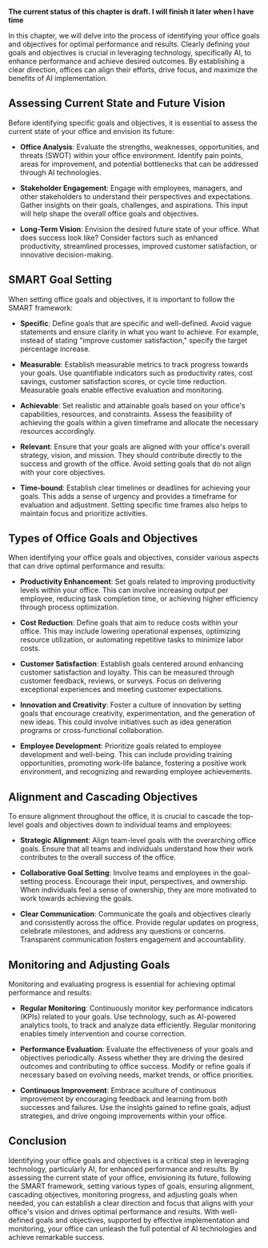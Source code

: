 **The current status of this chapter is draft. I will finish it later when I have time**

In this chapter, we will delve into the process of identifying your office goals and objectives for optimal performance and results. Clearly defining your goals and objectives is crucial in leveraging technology, specifically AI, to enhance performance and achieve desired outcomes. By establishing a clear direction, offices can align their efforts, drive focus, and maximize the benefits of AI implementation.

Assessing Current State and Future Vision
-----------------------------------------

Before identifying specific goals and objectives, it is essential to assess the current state of your office and envision its future:

* **Office Analysis**: Evaluate the strengths, weaknesses, opportunities, and threats (SWOT) within your office environment. Identify pain points, areas for improvement, and potential bottlenecks that can be addressed through AI technologies.

* **Stakeholder Engagement**: Engage with employees, managers, and other stakeholders to understand their perspectives and expectations. Gather insights on their goals, challenges, and aspirations. This input will help shape the overall office goals and objectives.

* **Long-Term Vision**: Envision the desired future state of your office. What does success look like? Consider factors such as enhanced productivity, streamlined processes, improved customer satisfaction, or innovative decision-making.

SMART Goal Setting
------------------

When setting office goals and objectives, it is important to follow the SMART framework:

* **Specific**: Define goals that are specific and well-defined. Avoid vague statements and ensure clarity in what you want to achieve. For example, instead of stating "improve customer satisfaction," specify the target percentage increase.

* **Measurable**: Establish measurable metrics to track progress towards your goals. Use quantifiable indicators such as productivity rates, cost savings, customer satisfaction scores, or cycle time reduction. Measurable goals enable effective evaluation and monitoring.

* **Achievable**: Set realistic and attainable goals based on your office's capabilities, resources, and constraints. Assess the feasibility of achieving the goals within a given timeframe and allocate the necessary resources accordingly.

* **Relevant**: Ensure that your goals are aligned with your office's overall strategy, vision, and mission. They should contribute directly to the success and growth of the office. Avoid setting goals that do not align with your core objectives.

* **Time-bound**: Establish clear timelines or deadlines for achieving your goals. This adds a sense of urgency and provides a timeframe for evaluation and adjustment. Setting specific time frames also helps to maintain focus and prioritize activities.

Types of Office Goals and Objectives
------------------------------------

When identifying your office goals and objectives, consider various aspects that can drive optimal performance and results:

* **Productivity Enhancement**: Set goals related to improving productivity levels within your office. This can involve increasing output per employee, reducing task completion time, or achieving higher efficiency through process optimization.

* **Cost Reduction**: Define goals that aim to reduce costs within your office. This may include lowering operational expenses, optimizing resource utilization, or automating repetitive tasks to minimize labor costs.

* **Customer Satisfaction**: Establish goals centered around enhancing customer satisfaction and loyalty. This can be measured through customer feedback, reviews, or surveys. Focus on delivering exceptional experiences and meeting customer expectations.

* **Innovation and Creativity**: Foster a culture of innovation by setting goals that encourage creativity, experimentation, and the generation of new ideas. This could involve initiatives such as idea generation programs or cross-functional collaboration.

* **Employee Development**: Prioritize goals related to employee development and well-being. This can include providing training opportunities, promoting work-life balance, fostering a positive work environment, and recognizing and rewarding employee achievements.

Alignment and Cascading Objectives
----------------------------------

To ensure alignment throughout the office, it is crucial to cascade the top-level goals and objectives down to individual teams and employees:

* **Strategic Alignment**: Align team-level goals with the overarching office goals. Ensure that all teams and individuals understand how their work contributes to the overall success of the office.

* **Collaborative Goal Setting**: Involve teams and employees in the goal-setting process. Encourage their input, perspectives, and ownership. When individuals feel a sense of ownership, they are more motivated to work towards achieving the goals.

* **Clear Communication**: Communicate the goals and objectives clearly and consistently across the office. Provide regular updates on progress, celebrate milestones, and address any questions or concerns. Transparent communication fosters engagement and accountability.

Monitoring and Adjusting Goals
------------------------------

Monitoring and evaluating progress is essential for achieving optimal performance and results:

* **Regular Monitoring**: Continuously monitor key performance indicators (KPIs) related to your goals. Use technology, such as AI-powered analytics tools, to track and analyze data efficiently. Regular monitoring enables timely intervention and course correction.

* **Performance Evaluation**: Evaluate the effectiveness of your goals and objectives periodically. Assess whether they are driving the desired outcomes and contributing to office success. Modify or refine goals if necessary based on evolving needs, market trends, or office priorities.

* **Continuous Improvement**: Embrace aculture of continuous improvement by encouraging feedback and learning from both successes and failures. Use the insights gained to refine goals, adjust strategies, and drive ongoing improvements within your office.

Conclusion
----------

Identifying your office goals and objectives is a critical step in leveraging technology, particularly AI, for enhanced performance and results. By assessing the current state of your office, envisioning its future, following the SMART framework, setting various types of goals, ensuring alignment, cascading objectives, monitoring progress, and adjusting goals when needed, you can establish a clear direction and focus that aligns with your office's vision and drives optimal performance and results. With well-defined goals and objectives, supported by effective implementation and monitoring, your office can unleash the full potential of AI technologies and achieve remarkable success.
